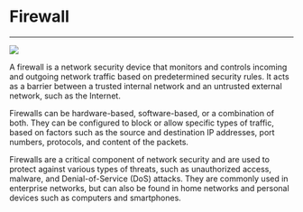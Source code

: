 <h1>Firewall</h1>
<hr>
<img src="https://academy.avast.com/hs-fs/hubfs/New_Avast_Academy/what_is_a_firewall_and_do_you_need_one_academy_refresh/Firewall-01.png?width=1320&height=600&name=Firewall-01.png">
<p>A firewall is a network security device that monitors and controls incoming and outgoing network traffic based on predetermined security rules. It acts as a barrier between a trusted internal network and an untrusted external network, such as the Internet.</p>
<p>Firewalls can be hardware-based, software-based, or a combination of both. They can be configured to block or allow specific types of traffic, based on factors such as the source and destination IP addresses, port numbers, protocols, and content of the packets.</p>
<p>Firewalls are a critical component of network security and are used to protect against various types of threats, such as unauthorized access, malware, and Denial-of-Service (DoS) attacks. They are commonly used in enterprise networks, but can also be found in home networks and personal devices such as computers and smartphones.</p>
